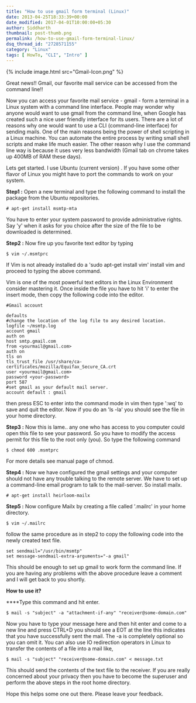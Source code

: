 ```yaml
---
title: "How to use gmail form terminal (Linux)"
date: 2013-04-25T18:33:39+00:00
date_modified: 2017-04-01T10:00:00+05:30
author: Siddharth
thumbnail: post-thumb.png
permalink: /how-to-use-gmail-form-terminal-linux/
dsq_thread_id: "2728571155"
category: "Linux"
tags: [ HowTo, "CLI", "Intro" ]
---
```


{% include image.html src="Gmail-Icon.png" %}

Great news!! Gmail, our favorite mail service can be accessed from the command line!!

Now you can access your favorite mail service - gmail - form a terminal in a Linux system with a command line interface. People may wonder why anyone would want to use gmail from the command line, when Google has created such a nice user friendly interface for its users. There are a lot of reasons why one would want to use a CLI (command-line interface) for sending mails. One of the main reasons being the power of shell scripting in a Linux machine. You can automate the entire process by writing small shell scripts and make life much easier. The other reason why I use the command line way is because it uses very less bandwidth (Gmail tab on chrome takes up 400MB of RAM these days).

Lets get started. I use Ubuntu (current version) . If you have some other flavor of Linux you might have to port the commands to work on your system.

**Step1 :** Open a new terminal and type the following command to install the package from the Ubuntu repositories.

```shell
# apt-get install msmtp-mta
```

You have to enter your system password to provide administrative rights. Say 'y' when it asks for you choice after the size of the file to be downloaded is determined.

**Step2 :** Now fire up you favorite text editor by typing

```shell
$ vim ~/.msmtprc
```

If Vim is not already installed do a 'sudo apt-get install vim' install vim and proceed to typing the above command.

Vim is one of the most powerful text editors in the Linux Environment consider mastering it. Once inside the file you have to hit 'i' to enter the insert mode, then copy the following code into the editor.

```shell
#Gmail account

defaults
#change the location of the log file to any desired location.
logfile ~/msmtp.log
account gmail
auth on
host smtp.gmail.com
from <yourmail@gmail.com>
auth on
tls on
tls_trust_file /usr/share/ca-certificates/mozilla/Equifax_Secure_CA.crt
user <yourmail@gmail.com>
password <your-password>
port 587
#set gmail as your default mail server.
account default : gmail
```

then press ESC to enter into the command mode in vim then type ':wq' to save and quit the editor. Now if you do an 'ls -la' you should see the file in your home directory.

**Step3 :** Now this is lame.. any one who has access to you computer could open this file to see your password. So you have to modify the access permit for this file to the root only (you). So type the following command

```shell
$ chmod 600 .msmtprc
```

For more details see manual page of chmod.

**Step4 :** Now we have configured the gmail settings and your computer should not have any trouble talking to the remote server. We have to set up a command-line email program to talk to the mail-server. So install mailx.


```shell
# apt-get install heirloom-mailx
```

**Step5 :** Now configure Mailx by creating a file called '.mailrc' in your home directory.

```shell
$ vim ~/.mailrc
```

follow the same procedure as in step2 to copy the following code into the newly created text file.

```shell
set sendmail="/usr/bin/msmtp"
set message-sendmail-extra-arguments="-a gmail"
```

This should be enough to set up gmail to work form the command line. If you are having any problems with the above procedure leave a comment and I will get back to you shortly.

**How to use it?**

****Type this command and hit enter.

```shell
$ mail -s "subject" -a "attachment-if-any" "receiver@some-domain.com"
```

Now you have to type your message here and then hit enter and come to a new line and press CTRL+D you should see a EOT at the line this indicates that you have successfully sent the mail. The -a <A attachmentA > is completely optional so you can omit it. You can also use IO redirection operators in Linux to transfer the contents of a file into a mail like,

```shell
$ mail -s "subject" "receiver@some-domain.com" < message.txt
```

This should send the contents of the text file to the receiver. If you are really concerned about your privacy then you have to become the superuser and perform the above steps in the root home directory.

Hope this helps some one out there. Please leave your feedback.

